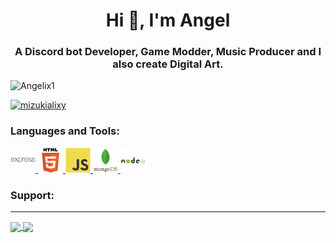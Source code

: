 <h1 align="center">Hi 👋, I'm Angel</h1>
<h3 align="center">A Discord bot Developer, Game Modder, Music Producer and I also create Digital Art.</h3>

<p align="left"> <img src="https://komarev.com/ghpvc/?username=Angelix1&label=Profile%20views&color=0e75b6&style=flat" alt="Angelix1" /> </p>

<p align="left"> <a href="https://twitter.com/AngelTheWolfy" target="blank"><img src="https://img.shields.io/twitter/follow/AngelTheWolfy?logo=twitter&style=for-the-badge" alt="mizukialixy" /></a> </p>

<h3 align="left">Languages and Tools:</h3>
<p align="left"> 
<a href="https://expressjs.com" target="_blank" rel="noreferrer"> <img src="https://raw.githubusercontent.com/devicons/devicon/master/icons/express/express-original-wordmark.svg" alt="express" width="40" height="40"/> </a> 
<a href="https://www.w3.org/html/" target="_blank" rel="noreferrer"> <img src="https://raw.githubusercontent.com/devicons/devicon/master/icons/html5/html5-original-wordmark.svg" alt="html5" width="40" height="40"/> </a> 
<a href="https://developer.mozilla.org/en-US/docs/Web/JavaScript" target="_blank" rel="noreferrer"> <img src="https://raw.githubusercontent.com/devicons/devicon/master/icons/javascript/javascript-original.svg" alt="javascript" width="40" height="40"/> </a> 
<a href="https://www.mongodb.com/" target="_blank" rel="noreferrer"> <img src="https://raw.githubusercontent.com/devicons/devicon/master/icons/mongodb/mongodb-original-wordmark.svg" alt="mongodb" width="40" height="40"/> </a> <a href="https://nodejs.org" target="_blank" rel="noreferrer"> <img src="https://raw.githubusercontent.com/devicons/devicon/master/icons/nodejs/nodejs-original-wordmark.svg" alt="nodejs" width="40" height="40"/> </a> 
</p>

<h3 align="left">Support:</h3>
<p>
<!-- <a href="https://www.buymeacoffee.com/alixy"> <img align="left" src="https://cdn.buymeacoffee.com/buttons/v2/default-yellow.png" height="50" width="210" alt=" buymeacoffee.com/alixy" /></a> -->
<!-- <a href="https://ko-fi.com/angelix1"> <img align="left" src="https://cdn.ko-fi.com/cdn/kofi3.png?v=3" height="50" width="210" alt="https://ko-fi.com/alixy" /></a></p><br><br> -->

---
<!-- https://ko-fi.com/angelix1 -->
<a href="https://github.com/Angelix1">
  <img align="center" src="https://github-readme-stats.vercel.app/api?username=Angelix1&show_icons=true&hide_border=true&count_private=true&theme=tokyonight" />
</a>
<a href="https://github.com/Angelix1">
  <img align="center" src="https://github-readme-stats.vercel.app/api/top-langs/?username=Angelix1&hide_border=true&layout=compact&theme=tokyonight" />
</a>
